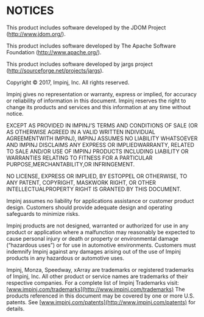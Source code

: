 # NOTICES 

This product includes software developed by the JDOM Project (http://www.jdom.org/).

This product includes software developed by The Apache Software Foundation (http://www.apache.org/).

This product includes software developed by jargs project (http://sourceforge.net/projects/jargs).

Copyright © 2017, Impinj, Inc. All rights reserved.

Impinj gives no representation or warranty, express or implied, for accuracy or reliability of information in this document. Impinj reserves the right to change its products and services and this information at any time without notice.  

EXCEPT AS PROVIDED IN IMPINJ’S TERMS AND CONDITIONS OF SALE (OR AS OTHERWISE AGREED IN A VALID WRITTEN INDIVIDUAL AGREEMENTWITH IMPINJ), IMPINJ ASSUMES NO LIABILITY  WHATSOEVER AND IMPINJ DISCLAIMS ANY EXPRESS OR IMPLIEDWARRANTY, RELATED TO SALE AND/OR USE OF IMPINJ PRODUCTS INCLUDING LIABILITY OR WARRANTIES RELATING TO FITNESS FOR A PARTICULAR PURPOSE,MERCHANTABILITY,OR INFRINGEMENT.  

NO LICENSE, EXPRESS OR IMPLIED, BY ESTOPPEL OR OTHERWISE, TO ANY PATENT, COPYRIGHT, MASKWORK RIGHT, OR OTHER INTELLECTUALPROPERTY RIGHT IS GRANTED BY THIS DOCUMENT.  

Impinj assumes no liability for applications assistance or customer product design. Customers should provide adequate design and operating safeguards to minimize risks.  

Impinj products are not designed, warranted or authorized for use in any product or application where a malfunction may reasonably be expected to cause personal injury or death or property or environmental damage (“hazardous uses”) or for use in automotive environments. Customers must indemnify Impinj against any damages arising out of the use of Impinj products in any hazardous or automotive uses.  

Impinj, Monza, Speedway, xArray are trademarks or registered trademarks of Impinj, Inc. All other product or service names are trademarks of their respective companies. For a complete list of Impinj Trademarks visit: [www.impinj.com/trademarks](http://www.impinj.com/trademarks)
The products referenced in this document may be covered by one or more U.S. patents. See [www.impinj.com/patents](http://www.impinj.com/patents) for details. 
